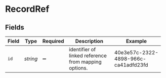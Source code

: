 # RecordRef


## Fields

| Field                                                | Type                                                 | Required                                             | Description                                          | Example                                              |
| ---------------------------------------------------- | ---------------------------------------------------- | ---------------------------------------------------- | ---------------------------------------------------- | ---------------------------------------------------- |
| `id`                                                 | *string*                                             | :heavy_minus_sign:                                   | identifier of linked reference from mapping options. | 40e3e57c-2322-4898-966c-ca41adfd23fd                 |